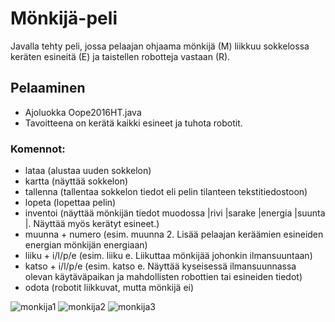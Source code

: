 # Mönkijä-peli
Javalla tehty peli, jossa pelaajan ohjaama mönkijä (M) liikkuu sokkelossa keräten esineitä (E) ja taistellen robotteja vastaan (R).
## Pelaaminen
* Ajoluokka Oope2016HT.java
* Tavoitteena on kerätä kaikki esineet ja tuhota robotit.
### Komennot:
* lataa (alustaa uuden sokkelon)
* kartta (näyttää sokkelon)
* tallenna (tallentaa sokkelon tiedot eli pelin tilanteen tekstitiedostoon)
* lopeta (lopettaa pelin)
* inventoi (näyttää mönkijän tiedot muodossa |rivi |sarake |energia |suunta |. Näyttää myös kerätyt esineet.)
* muunna + numero (esim. muunna 2. Lisää pelaajan keräämien esineiden energian mönkijän energiaan)
* liiku + i/l/p/e (esim. liiku e. Liikuttaa mönkijää johonkin ilmansuuntaan)
* katso + i/l/p/e (esim. katso e. Näyttää kyseisessä ilmansuunnassa olevan käytäväpaikan ja mahdollisten robottien tai esineiden tiedot)
* odota (robotit liikkuvat, mutta mönkijä ei)

![monkija1](https://user-images.githubusercontent.com/26521643/35118434-6943cf12-fc9a-11e7-90e0-d802f19e08ed.png)
![monkija2](https://user-images.githubusercontent.com/26521643/35118488-946e41f4-fc9a-11e7-84b3-75291c54e34f.png)
![monkija3](https://user-images.githubusercontent.com/26521643/35118490-968176dc-fc9a-11e7-8be6-b79c71213010.png)
